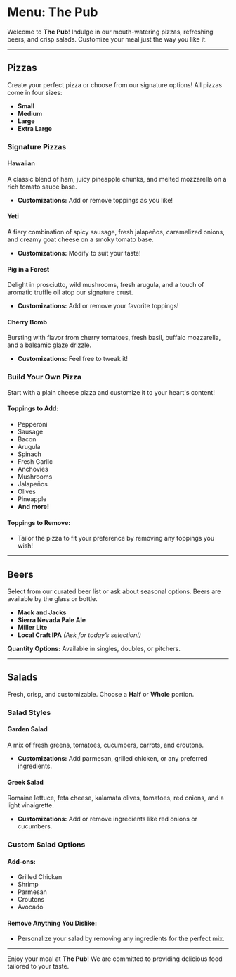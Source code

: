 # Menu: The Pub

Welcome to **The Pub**! Indulge in our mouth-watering pizzas, refreshing beers, and crisp salads. Customize your meal just the way you like it.

---

## Pizzas

Create your perfect pizza or choose from our signature options! All pizzas come in four sizes:

- **Small**
- **Medium**
- **Large**
- **Extra Large**

### Signature Pizzas

#### Hawaiian

A classic blend of ham, juicy pineapple chunks, and melted mozzarella on a rich tomato sauce base.

- **Customizations:** Add or remove toppings as you like!

#### Yeti

A fiery combination of spicy sausage, fresh jalapeños, caramelized onions, and creamy goat cheese on a smoky tomato base.

- **Customizations:** Modify to suit your taste!

#### Pig in a Forest

Delight in prosciutto, wild mushrooms, fresh arugula, and a touch of aromatic truffle oil atop our signature crust.

- **Customizations:** Add or remove your favorite toppings!

#### Cherry Bomb

Bursting with flavor from cherry tomatoes, fresh basil, buffalo mozzarella, and a balsamic glaze drizzle.

- **Customizations:** Feel free to tweak it!

### Build Your Own Pizza

Start with a plain cheese pizza and customize it to your heart's content!

#### Toppings to Add:

- Pepperoni
- Sausage
- Bacon
- Arugula
- Spinach
- Fresh Garlic
- Anchovies
- Mushrooms
- Jalapeños
- Olives
- Pineapple
- **And more!**

#### Toppings to Remove:

- Tailor the pizza to fit your preference by removing any toppings you wish!

---

## Beers

Select from our curated beer list or ask about seasonal options. Beers are available by the glass or bottle.

- **Mack and Jacks**
- **Sierra Nevada Pale Ale**
- **Miller Lite**
- **Local Craft IPA** *(Ask for today’s selection!)*

**Quantity Options:** Available in singles, doubles, or pitchers.

---

## Salads

Fresh, crisp, and customizable. Choose a **Half** or **Whole** portion.

### Salad Styles

#### Garden Salad

A mix of fresh greens, tomatoes, cucumbers, carrots, and croutons.

- **Customizations:** Add parmesan, grilled chicken, or any preferred ingredients.

#### Greek Salad

Romaine lettuce, feta cheese, kalamata olives, tomatoes, red onions, and a light vinaigrette.

- **Customizations:** Add or remove ingredients like red onions or cucumbers.

### Custom Salad Options

#### Add-ons:

- Grilled Chicken
- Shrimp
- Parmesan
- Croutons
- Avocado

#### Remove Anything You Dislike:

- Personalize your salad by removing any ingredients for the perfect mix.

---

Enjoy your meal at **The Pub**! We are committed to providing delicious food tailored to your taste.
